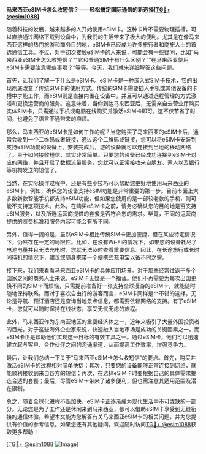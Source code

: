 **马来西亚eSIM卡怎么收短信？——轻松搞定国际通信的新选择[[TG💪+ @esim1088](https://t.me/s/esim1088)]**

随着科技的发展，越来越多的人开始使用eSIM卡。这种卡片不需要物理插槽，可以直接通过网络下载到设备中，为我们的生活带来了极大的便利。尤其是在像马来西亚这样的热门旅游和商务目的地，eSIM卡已经成为许多旅行者和商旅人士的首选通信工具。不过，对于初次接触eSIM卡的人来说，可能会有一些疑问，比如“马来西亚eSIM卡怎么收短信？”“它和普通SIM卡有什么区别？”“在马来西亚使用eSIM卡需要注意哪些事项？”等等。今天，我们就来详细解答这些问题。

首先，让我们了解一下什么是eSIM卡。eSIM卡是一种嵌入式SIM卡技术，它的出现彻底改变了传统SIM卡的使用方式。传统的SIM卡需要插入手机或其他设备的卡槽中才能工作，而eSIM则是直接内置在设备中，并且可以通过远程管理的方式激活和更换运营商的服务。这意味着，当你到达马来西亚后，无需亲自去营业厅购买实体SIM卡，只需通过手机或电脑在线购买并激活eSIM卡即可。这不仅节省了时间，也避免了语言不通带来的麻烦。

那么，马来西亚的eSIM卡是如何工作的呢？当您购买了马来西亚的eSIM卡后，通常会收到一个二维码或者链接，通过这个二维码或链接，您可以将eSIM卡安装到支持eSIM功能的设备上。安装完成后，您的设备就可以连接到当地的移动网络了。至于如何接收短信，其实非常简单。只要您的设备已经成功连接到eSIM卡对应的网络，并且开启了数据流量服务，您就可以正常接收来自朋友、家人以及银行等机构发送的短信了。

当然，在实际操作过程中，还是有些小技巧可以帮助您更好地使用马来西亚的eSIM卡。例如，确保您的设备支持eSIM功能是非常重要的第一步。目前市面上大多数新款智能手机都支持eSIM功能，但如果您使用的是一部较老款的手机，则可能不支持这项技术。此外，在购买eSIM卡之前，请务必确认您的目的地是否支持eSIM服务，以及所选运营商提供的套餐是否符合您的需求。毕竟，不同的运营商提供的资费标准和服务内容可能会有所不同。

另外，值得一提的是，虽然eSIM卡相比传统SIM卡更加便捷，但在某些特定情况下，仍然存在一定的局限性。比如，在没有Wi-Fi的情况下，如果您的设备耗尽了电池电量并且无法充电时，您就无法及时查看重要信息。因此，在长途旅行或长时间待机的情况下，建议您随身携带一个便携式充电宝以备不时之需。

接下来，我们来看看马来西亚eSIM卡的具体应用场景。对于那些经常往返于多个国家之间的商务人士来说，eSIM卡无疑是一个福音。他们不再需要为每次出国更换不同的SIM卡而烦恼，只需提前准备好一张支持全球漫游的eSIM卡，就能随时随地保持联系。而对于喜欢自由行的游客而言，eSIM卡同样是个不错的选择。无论是导航、预订酒店还是查询当地景点信息，都需要依赖网络的支持。有了eSIM卡，您就可以随时保持在线状态，享受无忧无虑的旅程。

此外，马来西亚作为东南亚地区的重要经济体之一，近年来吸引了大量外国投资者的目光。对于这些海外企业家来说，快速融入当地市场是成功的关键因素之一。而eSIM卡正是帮助他们实现这一目标的有效工具之一。通过eSIM卡，他们可以迅速建立起与客户、合作伙伴之间的沟通渠道，从而提高工作效率，增强竞争力。

最后，让我们总结一下关于“马来西亚eSIM卡怎么收短信”的要点。首先，购买并激活eSIM卡的过程相对简单快捷；其次，只要您的设备能够正常连接到网络，就能顺利接收到来自各方的短信；再次，在选择eSIM卡时要根据自己的具体需求挑选合适的套餐；最后，尽管eSIM卡带来了诸多便利，但也需注意其适用范围及潜在限制。

总之，随着全球化进程不断加快，eSIM卡正逐渐成为现代生活中不可或缺的一部分。无论您是为了工作还是休闲来到马来西亚，都可以借助eSIM卡享受到无缝衔接的通信体验。希望本文能为您解答有关马来西亚eSIM卡的相关问题，并为您提供有价值的参考信息。如果您还有其他疑问，欢迎随时访问[TG💪+ @esim1088](https://t.me/s/esim1088)获取更多帮助！

[[TG💪+ @esim1088](https://t.me/s/esim1088) ![Image](https://i.postimg.cc/4NQfJmqS/Snipaste-2025-05-13-00-14-12.png)]